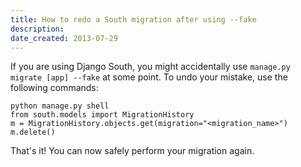 ```yaml
---
title: How to redo a South migration after using --fake
description: 
date_created: 2013-07-29
---
```


If you are using Django South, you might accidentally use `manage.py migrate [app] --fake` at some point. To undo your mistake, use the following commands:

```
python manage.py shell
from south.models import MigrationHistory
m = MigrationHistory.objects.get(migration="<migration_name>")
m.delete()

```

That's it! You can now safely perform your migration again.

